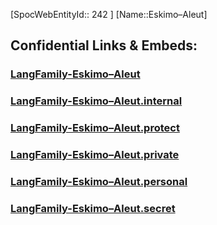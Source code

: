 ﻿---
type: LangFamily
tags: 
- Lang_Family
---
[SpocWebEntityId:: 242 ]
[Name::Eskimo–Aleut]



## Confidential Links & Embeds: 

### [LangFamily-Eskimo–Aleut](/_public/Language/Lang~Family/LangFamily-Eskimo–Aleut.md) 

### [LangFamily-Eskimo–Aleut.internal](/_internal/Language/Lang~Family/LangFamily-Eskimo–Aleut.internal.md) 

### [LangFamily-Eskimo–Aleut.protect](/_protect/Language/Lang~Family/LangFamily-Eskimo–Aleut.protect.md) 

### [LangFamily-Eskimo–Aleut.private](/_private/Language/Lang~Family/LangFamily-Eskimo–Aleut.private.md) 

### [LangFamily-Eskimo–Aleut.personal](/_personal/Language/Lang~Family/LangFamily-Eskimo–Aleut.personal.md) 

### [LangFamily-Eskimo–Aleut.secret](/_secret/Language/Lang~Family/LangFamily-Eskimo–Aleut.secret.md) 
